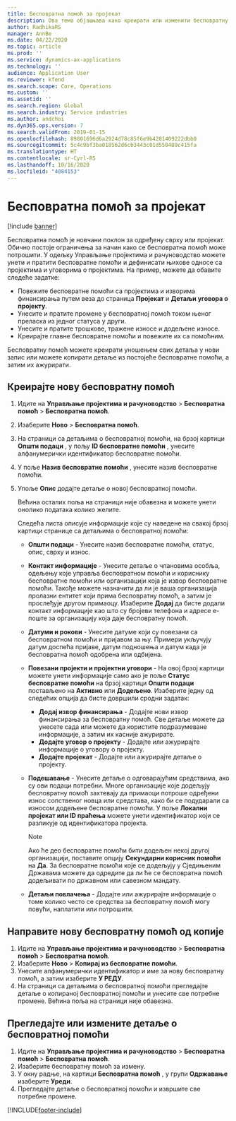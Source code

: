 ```yaml
---
title: Бесповратна помоћ за пројекат
description: Ова тема објашњава како креирати или изменити бесповратну помоћ.
author: RadhikaRS
manager: AnnBe
ms.date: 04/22/2020
ms.topic: article
ms.prod: ''
ms.service: dynamics-ax-applications
ms.technology: ''
audience: Application User
ms.reviewer: kfend
ms.search.scope: Core, Operations
ms.custom: ''
ms.assetid: ''
ms.search.region: Global
ms.search.industry: Service industries
ms.author: andchoi
ms.dyn365.ops.version: 7
ms.search.validFrom: 2019-01-15
ms.openlocfilehash: 89801696d6a2924d78c85f6e9b4281409222dbb0
ms.sourcegitcommit: 5c4c9bf3ba018562d6cb3443c01d550489c415fa
ms.translationtype: HT
ms.contentlocale: sr-Cyrl-RS
ms.lasthandoff: 10/16/2020
ms.locfileid: "4084153"
---
```

# <a name="project-grants"></a>Бесповратна помоћ за пројекат

[!include [banner](../includes/banner.md)]

Бесповратна помоћ је новчани поклон за одређену сврху или пројекат. Обично постоје ограничења за начин како се бесповратна помоћ може потрошити. У одељку Управљање пројектима и рачуноводство можете унети и пратити бесповратне помоћи и дефинисати њихове односе са пројектима и уговорима о пројектима. На пример, можете да обавите следеће задатке:

- Повежите бесповратне помоћи са пројектима и изворима финансирања путем веза до страница **Пројекат** и **Детаљи уговора о пројекту**.
- Унесите и пратите промене у бесповратној помоћ током њеног преласка из једног статуса у други.
- Унесите и пратите трошкове, тражене износе и додељене износе.
- Креирајте главне бесповратне помоћи и повежите их са помоћним.

Бесповратну помоћ можете креирати уношењем свих детаља у нови запис или можете копирати детаље из постојеће бесповратне помоћи, а затим их ажурирати.

## <a name="create-a-new-grant"></a>Креирајте нову бесповратну помоћ

1. Идите на **Управљање пројектима и рачуноводство** \> **Бесповратна помоћ** \> **Бесповратна помоћ**.
2. Изаберите **Ново** \> **Бесповратна помоћ**.
3. На страници са детаљима о бесповратној помоћи, на брзој картици **Општи подаци** , у пољу **ID бесповратне помоћи** , унесите алфанумерички идентификатор бесповратне помоћи.
4. У поље **Назив бесповратне помоћи** , унесите назив бесповратне помоћи.
5. Упоље **Опис** додајте детаље о новој бесповратној помоћи.

    Већина осталих поља на страници није обавезна и можете унети онолико података колико желите.

    Следећа листа описује информације које су наведене на свакој брзој картици странице са детаљима о бесповратној помоћи:

    - **Општи подаци** - Унесите назив бесповратне помоћи, статус, опис, сврху и износ.
    - **Контакт информације** - Унесите детаље о члановима особља, одељењу које управља бесповратном помоћи и кориснику бесповратне помоћи или организацији која је извор бесповратне помоћи. Такође можете назначити да ли је ваша организација пролазни ентитет који прима бесповратну помоћ, а затим је прослеђује другом примаоцу. Изаберите **Додај** да бисте додали контакт информације као што су бројеви телефона и адресе е-поште за организацију која даје бесповратну помоћ.
    - **Датуми и рокови** - Унесите датуме који су повезани са бесповратном помоћи и пријавом за њу. Примери укључују датум доспећа пријаве, датум подношења и датум када је бесповратна помоћ одобрена или одбијена.
    - **Повезани пројекти и пројектни уговори** - На овој брзој картици можете унети информације само ако је поље **Статус бесповратне помоћи** на брзој картици **Општи подаци** постављено на **Активно** или **Додељено**. Изаберите једну од следећих опција да бисте довршили сродни задатак:

        - **Додај извор финансирања** - Додајте нови извор финансирања за бесповратну помоћ. Све детаље можете да унесете сада или можете да користите подразумеване информације, а затим их касније ажурирате.
        - **Додајте уговор о пројекту** - Додајте или ажурирајте информације о уговору о пројекту.
        - **Додајте пројекат** - Додајте или ажурирајте детаље о пројекту.

    - **Подешавање** - Унесите детаље о одговарајућим средствима, ако су ови подаци потребни. Многе организације које додељују бесповратну помоћ захтевају да примаоци потроше одређени износ сопственог новца или средстава, како би се подударали са износом додељене бесповратне помоћи. У поље **Локални пројекат или ID праћења** можете унети идентификатор који се разликује од идентификатора пројекта.

        > [!NOTE]
        > Ако ће део бесповратне помоћи бити додељен некој другој организацији, поставите опцију **Секундарни корисник помоћи** на **Да**. За бесповратне помоћи које се додељују у Сједињеним Државама можете да одредите да ли ће се бесповратна помоћ додељивати по државном или савезном мандату.

    - **Детаљи повлачења** - Додајте или ажурирајте информације о томе колико често се средства за бесповратну помоћ могу повући, наплатити или потрошити.

## <a name="create-a-new-grant-from-a-copy"></a>Направите нову бесповратну помоћ од копије

1. Идите на **Управљање пројектима и рачуноводство** \> **Бесповратна помоћ** \> **Бесповратна помоћ**.
2. Изаберите **Ново** \> **Копирај из бесповратне помоћи**.
3. Унесите алфанумерички идентификатор и име за нову бесповратну помоћ, а затим изаберите **У РЕДУ**.
4. На страници са детаљима о бесповратној помоћи прегледајте детаље о копираној бесповратној помоћи и унесите све потребне промене. Већина поља на страници није обавезна.

## <a name="view-or-modify-grant-details"></a>Прегледајте или измените детаље о бесповратној помоћи

1. Идите на **Управљање пројектима и рачуноводство** \> **Бесповратна помоћ** \> **Бесповратна помоћ**.
2. Изаберите бесповратну помоћ за измену.
3. У окну радње, на картици **Бесповратна помоћ** , у групи **Одржавање** изаберите **Уреди**.
4. Прегледајте детаље о бесповратној помоћи и извршите све потребне промене.


[!INCLUDE[footer-include](../includes/footer-banner.md)]